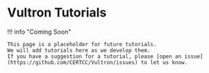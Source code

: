 # Vultron Tutorials

!!! info "Coming Soon"

    This page is a placeholder for future tutorials.
    We will add tutorials here as we develop them.
    If you have a suggestion for a tutorial, please [open an issue](https://github.com/CERTCC/Vultron/issues) to let us know.